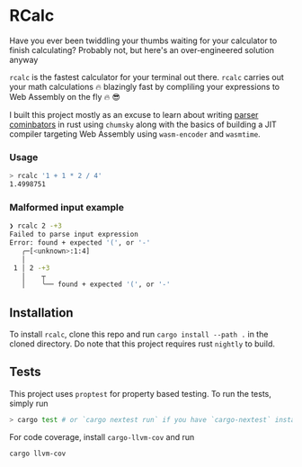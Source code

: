 # RCalc

Have you ever been twiddling your thumbs waiting for your calculator to finish calculating? Probably not, but here's an over-engineered solution anyway

`rcalc` is the fastest calculator for your terminal out there. `rcalc` carries out your math calculations 🔥 blazingly fast by compliling your expressions to Web Assembly on the fly 🔥 😎

I built this project mostly as an excuse to learn about writing [parser cominbators](https://en.wikipedia.org/wiki/Parser_combinator) in rust using `chumsky` along with the basics of building a JIT compiler targeting Web Assembly using `wasm-encoder` and `wasmtime`.

### Usage

```sh
> rcalc '1 + 1 * 2 / 4'
1.4998751
```

### Malformed input example

```sh
❯ rcalc 2 -+3
Failed to parse input expression
Error: found + expected '(', or '-'
   ╭─[<unknown>:1:4]
   │
 1 │ 2 -+3
   │    ┬
   │    ╰── found + expected '(', or '-'
```

## Installation

To install `rcalc`, clone this repo and run `cargo install --path .` in the cloned directory. Do note that this project requires rust `nightly` to build.

## Tests

This project uses `proptest` for property based testing. To run the tests, simply run

```sh
> cargo test # or `cargo nextest run` if you have `cargo-nextest` installed
```

For code coverage, install `cargo-llvm-cov` and run

```sh
cargo llvm-cov
```
